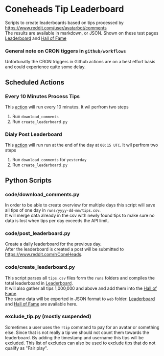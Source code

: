 # Coneheads Tip Leaderboard
Scripts to create leaderboards based on tips processed by https://www.reddit.com/user/avatarbot/comments  
The results are available in markdown, or JSON. Shown on these test pages [Leaderboard](https://birdwastheword.github.io/Coneheads-Tip-Leaderboard/web/leaderboard.html) and [Hall of Fame](https://birdwastheword.github.io/Coneheads-Tip-Leaderboard/web/cone-of-fame.html)

### General note on CRON tiggers in `github/workflows`
Unfortunatly the CRON triggers in Github actions are on a best effort basis and could experience quite some delay.  

## Scheduled Actions
### Every 10 Minutes Process Tips
This [action](.github/workflows/download_comments.yml) will run every 10 minutes.
It wil perfrom two steps
1. Run `download_comments`
2. Run `create_leaderboard.py`

### Dialy Post Leaderboard
This [action](.github/workflows/post_leaderboard.yml) will run run at the end of the day at `00:15 UTC`.
It wil perfrom two steps
1. Run `download_comments` for `yesterday`
2. Run `create_leaderboard.py`

## Python Scripts
### code/download_comments.py
In order to be able to create overview for multiple days this script will save all tips of one day in `runs/yyyy-dd-mm/tips.csv`.  
It will merge data already in the csv with newly found tips to make sure no data is lost when tips per day exceeds the API limit.

### code/post_leaderboard.py
Create a daily leaderboard for the previous day.  
After the leaderboard is created a post will be submitted to https://www.reddit.com/r/ConeHeads.

### code/create_leaderboard.py
This script parses all `tips.csv` files form the `runs` folders and compiles the total leaderboard in [Leaderboard](leaderboard-total.md).  
It will also gather all tips 1,000,000 and above and add them into the [Hall of Fame](hall-of-fame.md).  
The same data will be exported in JSON format to `web` folder. [Leaderboard](https://birdwastheword.github.io/Coneheads-Tip-Leaderboard/web/leaderboard.json) and [Hall of Fame](https://birdwastheword.github.io/Coneheads-Tip-Leaderboard/web/cone-of-fame.json) are available here.  

### exclude_tip.py (mostly suspended)
Sometimes a user uses the `!tip` command to pay for an avatar or something else. Since that is not really a tip we should not count them towards the leaderboard. By adding the timestamp and username this tips will be excluded. This list of excludes can also be used to exclude tips that do not qualify as "Fair play". 
